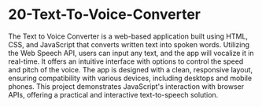 # 20-Text-To-Voice-Converter
The Text to Voice Converter is a web-based application built using HTML, CSS, and JavaScript that converts written text into spoken words. Utilizing the Web Speech API, users can input any text, and the app will vocalize it in real-time. It offers an intuitive interface with options to control the speed and pitch of the voice. The app is designed with a clean, responsive layout, ensuring compatibility with various devices, including desktops and mobile phones. This project demonstrates JavaScript's interaction with browser APIs, offering a practical and interactive text-to-speech solution.
